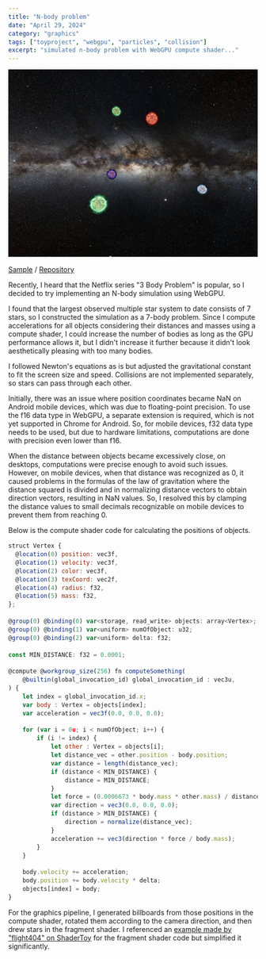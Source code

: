 ```yaml
---
title: "N-body problem"
date: "April 29, 2024"
category: "graphics"
tags: ["toyproject", "webgpu", "particles", "collision"]
excerpt: "simulated n-body problem with WebGPU compute shader..."
---
```


<img src="/img/n-body-problem.jpg" class="post-pic">

[Sample](https://waynechoidev.github.io/n-body-problem/) / [Repository](https://github.com/waynechoidev/n-body-problem/)

Recently, I heard that the Netflix series "3 Body Problem" is popular, so I decided to try implementing an N-body simulation using WebGPU.

I found that the largest observed multiple star system to date consists of 7 stars, so I constructed the simulation as a 7-body problem. Since I compute accelerations for all objects considering their distances and masses using a compute shader, I could increase the number of bodies as long as the GPU performance allows it, but I didn't increase it further because it didn't look aesthetically pleasing with too many bodies.

I followed Newton's equations as is but adjusted the gravitational constant to fit the screen size and speed. Collisions are not implemented separately, so stars can pass through each other.

Initially, there was an issue where position coordinates became NaN on Android mobile devices, which was due to floating-point precision. To use the f16 data type in WebGPU, a separate extension is required, which is not yet supported in Chrome for Android. So, for mobile devices, f32 data type needs to be used, but due to hardware limitations, computations are done with precision even lower than f16.

When the distance between objects became excessively close, on desktops, computations were precise enough to avoid such issues. However, on mobile devices, when that distance was recognized as 0, it caused problems in the formulas of the law of gravitation where the distance squared is divided and in normalizing distance vectors to obtain direction vectors, resulting in NaN values. So, I resolved this by clamping the distance values to small decimals recognizable on mobile devices to prevent them from reaching 0.

Below is the compute shader code for calculating the positions of objects.

```js
struct Vertex {
  @location(0) position: vec3f,
  @location(1) velocity: vec3f,
  @location(2) color: vec3f,
  @location(3) texCoord: vec2f,
  @location(4) radius: f32,
  @location(5) mass: f32,
};

@group(0) @binding(0) var<storage, read_write> objects: array<Vertex>;
@group(0) @binding(1) var<uniform> numOfObject: u32;
@group(0) @binding(2) var<uniform> delta: f32;

const MIN_DISTANCE: f32 = 0.0001;

@compute @workgroup_size(256) fn computeSomething(
    @builtin(global_invocation_id) global_invocation_id : vec3u,
) {
    let index = global_invocation_id.x;
    var body : Vertex = objects[index];
    var acceleration = vec3f(0.0, 0.0, 0.0);

    for (var i = 0u; i < numOfObject; i++) {
        if (i != index) {
            let other : Vertex = objects[i];
            let distance_vec = other.position - body.position;
            var distance = length(distance_vec);
            if (distance < MIN_DISTANCE) {
                distance = MIN_DISTANCE;
            }
            let force = (0.0006673 * body.mass * other.mass) / distance * distance;
            var direction = vec3(0.0, 0.0, 0.0);
            if (distance > MIN_DISTANCE) {
                direction = normalize(distance_vec);
            }
            acceleration += vec3(direction * force / body.mass);
        }
    }

    body.velocity += acceleration;
    body.position += body.velocity * delta;
    objects[index] = body;
}
```

For the graphics pipeline, I generated billboards from those positions in the compute shader, rotated them according to the camera direction, and then drew stars in the fragment shader. I referenced an [example made by "flight404" on ShaderToy](https://www.shadertoy.com/view/4dXGR4) for the fragment shader code but simplified it significantly.
